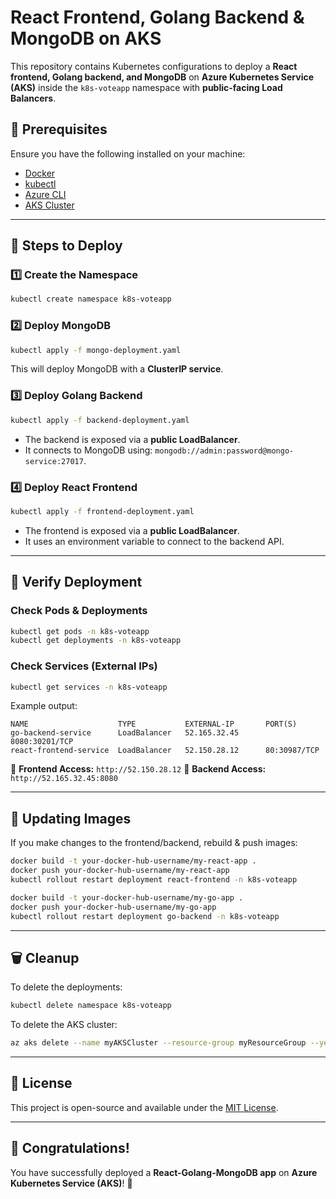 # React Frontend, Golang Backend & MongoDB on AKS

This repository contains Kubernetes configurations to deploy a **React frontend, Golang backend, and MongoDB** on **Azure Kubernetes Service (AKS)** inside the `k8s-voteapp` namespace with **public-facing Load Balancers**.

## **📌 Prerequisites**
Ensure you have the following installed on your machine:
- [Docker](https://www.docker.com/get-started)
- [kubectl](https://kubernetes.io/docs/tasks/tools/)
- [Azure CLI](https://learn.microsoft.com/en-us/cli/azure/install-azure-cli)
- [AKS Cluster](https://learn.microsoft.com/en-us/azure/aks/kubernetes-walkthrough)

---

## **🚀 Steps to Deploy**

### **1️⃣ Create the Namespace**
```sh
kubectl create namespace k8s-voteapp
```

### **2️⃣ Deploy MongoDB**
```sh
kubectl apply -f mongo-deployment.yaml
```
This will deploy MongoDB with a **ClusterIP service**.

### **3️⃣ Deploy Golang Backend**
```sh
kubectl apply -f backend-deployment.yaml
```
- The backend is exposed via a **public LoadBalancer**.
- It connects to MongoDB using: `mongodb://admin:password@mongo-service:27017`.

### **4️⃣ Deploy React Frontend**
```sh
kubectl apply -f frontend-deployment.yaml
```
- The frontend is exposed via a **public LoadBalancer**.
- It uses an environment variable to connect to the backend API.

---

## **📡 Verify Deployment**
### **Check Pods & Deployments**
```sh
kubectl get pods -n k8s-voteapp
kubectl get deployments -n k8s-voteapp
```
### **Check Services (External IPs)**
```sh
kubectl get services -n k8s-voteapp
```
Example output:
```
NAME                    TYPE           EXTERNAL-IP       PORT(S)
go-backend-service      LoadBalancer   52.165.32.45      8080:30201/TCP
react-frontend-service  LoadBalancer   52.150.28.12      80:30987/TCP
```

🔹 **Frontend Access:** `http://52.150.28.12`
🔹 **Backend Access:** `http://52.165.32.45:8080`

---

## **🔄 Updating Images**
If you make changes to the frontend/backend, rebuild & push images:
```sh
docker build -t your-docker-hub-username/my-react-app .
docker push your-docker-hub-username/my-react-app
kubectl rollout restart deployment react-frontend -n k8s-voteapp
```
```sh
docker build -t your-docker-hub-username/my-go-app .
docker push your-docker-hub-username/my-go-app
kubectl rollout restart deployment go-backend -n k8s-voteapp
```

---

## **🗑 Cleanup**
To delete the deployments:
```sh
kubectl delete namespace k8s-voteapp
```
To delete the AKS cluster:
```sh
az aks delete --name myAKSCluster --resource-group myResourceGroup --yes --no-wait
```

---

## **📜 License**
This project is open-source and available under the [MIT License](LICENSE).

---

## **🎉 Congratulations!**  
You have successfully deployed a **React-Golang-MongoDB app** on **Azure Kubernetes Service (AKS)**! 🚀


